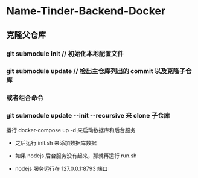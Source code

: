 # Name-Tinder-Backend-Docker

## 克隆父仓库

### git submodule init // 初始化本地配置文件

### git submodule update // 检出主仓库列出的 commit 以及克隆子仓库

### 或者组合命令

### git submodule update --init --recursive 来 clone 子仓库

运行 docker-compose up -d 来启动数据库和后台服务

- 之后运行 init.sh 来添加数据库数据

- 如果 nodejs 后台服务没有起来，那就再运行 run.sh

- nodejs 服务运行在 127.0.0.1:8793 端口
